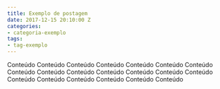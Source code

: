 ```yaml
---
title: Exemplo de postagem
date: 2017-12-15 20:10:00 Z
categories:
- categoria-exemplo
tags:
- tag-exemplo
---
```


Conteúdo  Conteúdo  Conteúdo  Conteúdo  Conteúdo  Conteúdo  Conteúdo  Conteúdo  Conteúdo  Conteúdo  Conteúdo  Conteúdo  Conteúdo  Conteúdo  Conteúdo  Conteúdo  Conteúdo  Conteúdo  Conteúdo  Conteúdo  